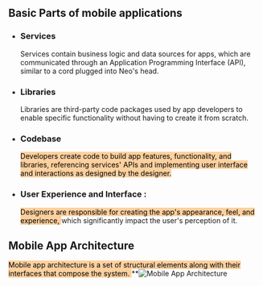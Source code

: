 ## Basic Parts of mobile applications

- ### Services
	Services contain business logic and data sources for apps, which are communicated through an Application Programming Interface (API), similar to a cord plugged into Neo's head.
- ### Libraries
    Libraries are third-party code packages used by app developers to enable specific functionality without having to create it from scratch.
- ### Codebase 
    <mark style="background: #FFB86CA6;">Developers create code to build app features, functionality, and libraries, referencing services' APIs and implementing user interface and interactions as designed by the designer.</mark>
- ### User Experience and Interface :
    <mark style="background: #FFB86CA6;">Designers are responsible for creating the app's appearance, feel, and experience, </mark>which significantly impact the user's perception of it.

## Mobile App Architecture
   <mark style="background: #FFB86CA6;">Mobile app architecture is a set of structural elements along with their interfaces that compose the system.
</mark>
  **![Mobile App Architecture](https://lh3.googleusercontent.com/CA2iP0_lHOPN0qDrOXNywsEICuvQ7YZCtkbkbLZPpQD5fk0Ar4T_BmrXfieyPgyBN5YZBeNq8F5nBr_lkI0WJsaOC4bf4csvXWn0X0UT3M3MMxDYDNgk3VMfuVFEqyd9XqqPLSNdsR5_kyVe3jd2fAsNkCAUtsaa=s2048)

